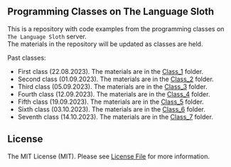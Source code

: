 ## Programming Classes on The Language Sloth

This is a repository with code examples from the programming classes on `The Language Sloth` server.  
The materials in the repository will be updated as classes are held.

Past classes:
- First class (22.08.2023). The materials are in the [Class_1](Class_1) folder.
- Second class (01.09.2023). The materials are in the [Class_2](Class_2) folder.
- Third class (05.09.2023). The materials are in the [Class_3](Class_3) folder.
- Fourth class (12.09.2023). The materials are in the [Class_4](Class_4) folder.
- Fifth class (19.09.2023). The materials are in the [Class_5](Class_5) folder.
- Sixth class (03.10.2023). The materials are in the [Class_6](Class_6) folder.
- Seventh class (14.10.2023). The materials are in the [Class_7](Class_7) folder.


## License

The MIT License (MIT). Please see [License File](LICENSE.md) for more information.
